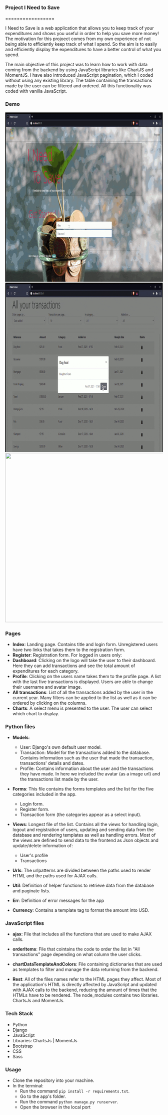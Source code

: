 ### Project I Need to Save
=================

I Need to Save is a web application that allows you to keep track of your expenditures and shows you useful
in order to help you save more money!
The motivation for this projoect comes from my own experience of not being able to efficiently keep track of what I spend. So the aim is to easily and efficiently display the expenditures to have a better control of what you spend.

The main objective of this project was to learn how to work with data coming from the backend by using JavaScript libraries like ChartJS and MomentJS. 
I have also introduced JavaScript pagination, which I coded without using any existing library. 
The table containing the transactions made by the user can be filtered and ordered. All this functionality was coded with vanilla JavaScript.

### **Demo**

<img src="./ints/demo/ints-demo1.gif" width="960" height="540" />
<img src="./ints/demo/ints-demo2.gif" width="960" height="540" />
<img src="./ints/demo/ints-demo3.gif" width="960" height="540" />

### **Pages**
- **Index**: Landing page. Contains title and login form. Unregistered users have two links that takes them to the registration form.
- **Register**: Registration form.
For logged in users only:
- **Dashboard**: Clicking on the logo will take the user to their dashboard. Here they can add transactions and see the total amount of expenditures for each category.
- **Profile**: Clicking on the users name takes them to the profile page. A list with the last five transactions is displayed. Users are able to change their username and avatar image.
- **All transactions**: List of all the transactions added by the user in the current year. Many filters can be applied to the list as well as it can be ordered by clicking on the columns.
- **Charts**: A select menu is presented to the user. The user can select which chart to display.

### **Python files**
- **Models**:
    - User: Django's own default user model.
    - Transaction: Model for the transactions added to the database. Contains information such as the user that made the transaction, transactions' details and dates.
    - Profile: Contains information about the user and the transactions they have made. In here we included the avatar (as a image url) and the transactions list made by the user.

- **Forms**:
This file contains the forms templates and the list for the five categories included in the app.
    - Login form.
    - Register form.
    - Transaction form (the categories appear as a select input).

- **Views**:
Longest file of the list. Contains all the views for handling login, logout and registration of users, updating and sending data from the database and rendering templates as well as handling errors.
Most of the views are defined to send data to the frontend as Json objects and update/delete information of:
    - User's profile
    - Transactions


- **Urls**:
The urlpatterns are divided between the paths used to render HTML and the paths used for AJAX calls.

- **Util**:
Definition of helper functions to retrieve data from the database and paginate lists.

- **Err**:
Definition of error messages for the app

- **Currency**:
Contains a template tag to format the amount into USD.

### **JavaScript files**
- **ajax**:
File that includes all the functions that are used to make AJAX calls.

- **orderItems**:
File that cointains the code to order the list in "All transactions" page depending on what column the user clicks.

- **chartDataTemplateAndColors**:
File containing dictionaries that are used as templates to filter and manage the data returning from the backend.

- **Rest**:
All of the files names refer to the HTML pages they affect. Most of the application's HTML is directly affected by JavaScript and updated with AJAX calls to the backend, reducing the amount of times that the HTMLs have to be rendered.
The node_modules contains two libraries. ChartsJs and MomentJs.

### **Tech Stack**
- Python
- Django
- JavaScript
- Libraries: ChartsJs | MomentJs
- Bootstrap
- CSS
- Sass

### **Usage**
- Clone the repository into your machine.
- In the terminal:
    - Run the command `pip install -r requirements.txt`.
    - Go to the app's folder.
    - Run the command `python manage.py runserver`.
    - Open the browser in the local port
